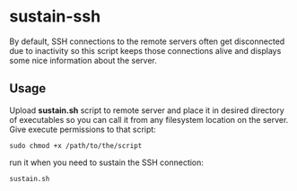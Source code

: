 # sustain-ssh
By default, SSH connections to the remote servers often get disconnected due to inactivity so this script keeps those connections alive and displays some nice information about the server.

## Usage
Upload **sustain.sh** script to remote server and place it in desired directory of executables so you can call it from any filesystem location on the server. Give execute permissions to that script:
```
sudo chmod +x /path/to/the/script
```
run it when you need to sustain the SSH connection:
```
sustain.sh
```

